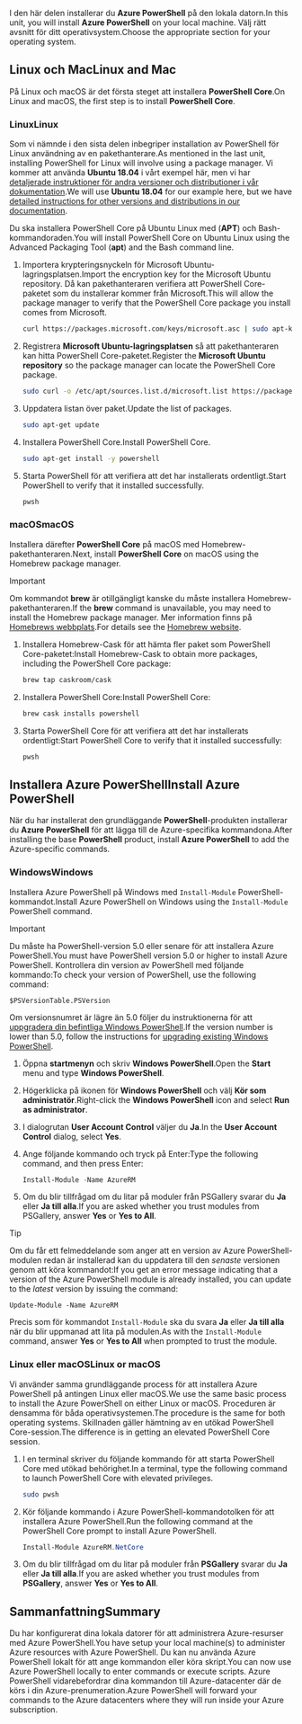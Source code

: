 <span data-ttu-id="140dc-101">I den här delen installerar du **Azure PowerShell** på den lokala datorn.</span><span class="sxs-lookup"><span data-stu-id="140dc-101">In this unit, you will install **Azure PowerShell** on your local machine.</span></span> <span data-ttu-id="140dc-102">Välj rätt avsnitt för ditt operativsystem.</span><span class="sxs-lookup"><span data-stu-id="140dc-102">Choose the appropriate section for your operating system.</span></span>

## <a name="linux-and-mac"></a><span data-ttu-id="140dc-103">Linux och Mac</span><span class="sxs-lookup"><span data-stu-id="140dc-103">Linux and Mac</span></span>
<span data-ttu-id="140dc-104">På Linux och macOS är det första steget att installera **PowerShell Core**.</span><span class="sxs-lookup"><span data-stu-id="140dc-104">On Linux and macOS, the first step is to install **PowerShell Core**.</span></span>

### <a name="linux"></a><span data-ttu-id="140dc-105">Linux</span><span class="sxs-lookup"><span data-stu-id="140dc-105">Linux</span></span>
<span data-ttu-id="140dc-106">Som vi nämnde i den sista delen inbegriper installation av PowerShell för Linux användning av en pakethanterare.</span><span class="sxs-lookup"><span data-stu-id="140dc-106">As mentioned in the last unit, installing PowerShell for Linux will involve using a package manager.</span></span> <span data-ttu-id="140dc-107">Vi kommer att använda **Ubuntu 18.04** i vårt exempel här, men vi har [detaljerade instruktioner för andra versioner och distributioner i vår dokumentation](https://docs.microsoft.com/powershell/scripting/setup/installing-powershell-core-on-linux).</span><span class="sxs-lookup"><span data-stu-id="140dc-107">We will use **Ubuntu 18.04** for our example here, but we have [detailed instructions for other versions and distributions in our documentation](https://docs.microsoft.com/powershell/scripting/setup/installing-powershell-core-on-linux).</span></span>

<span data-ttu-id="140dc-108">Du ska installera PowerShell Core på Ubuntu Linux med (**APT**) och Bash-kommandoraden.</span><span class="sxs-lookup"><span data-stu-id="140dc-108">You will install PowerShell Core on Ubuntu Linux using the Advanced Packaging Tool (**apt**) and the Bash command line.</span></span> 

1. <span data-ttu-id="140dc-109">Importera krypteringsnyckeln för Microsoft Ubuntu-lagringsplatsen.</span><span class="sxs-lookup"><span data-stu-id="140dc-109">Import the encryption key for the Microsoft Ubuntu repository.</span></span> <span data-ttu-id="140dc-110">Då kan pakethanteraren verifiera att PowerShell Core-paketet som du installerar kommer från Microsoft.</span><span class="sxs-lookup"><span data-stu-id="140dc-110">This will allow the package manager to verify that the PowerShell Core package you install comes from Microsoft.</span></span>

    ```bash
    curl https://packages.microsoft.com/keys/microsoft.asc | sudo apt-key add -
    ```

1. <span data-ttu-id="140dc-111">Registrera **Microsoft Ubuntu-lagringsplatsen** så att pakethanteraren kan hitta PowerShell Core-paketet.</span><span class="sxs-lookup"><span data-stu-id="140dc-111">Register the **Microsoft Ubuntu repository** so the package manager can locate the PowerShell Core package.</span></span>

    ```bash
    sudo curl -o /etc/apt/sources.list.d/microsoft.list https://packages.microsoft.com/config/ubuntu/18.04/prod.list
    ```

1. <span data-ttu-id="140dc-112">Uppdatera listan över paket.</span><span class="sxs-lookup"><span data-stu-id="140dc-112">Update the list of packages.</span></span>

    ```bash
    sudo apt-get update
    ```

1. <span data-ttu-id="140dc-113">Installera PowerShell Core.</span><span class="sxs-lookup"><span data-stu-id="140dc-113">Install PowerShell Core.</span></span>

    ```bash
    sudo apt-get install -y powershell
    ```

1. <span data-ttu-id="140dc-114">Starta PowerShell för att verifiera att det har installerats ordentligt.</span><span class="sxs-lookup"><span data-stu-id="140dc-114">Start PowerShell to verify that it installed successfully.</span></span>

    ```bash
    pwsh
    ```

### <a name="macos"></a><span data-ttu-id="140dc-115">macOS</span><span class="sxs-lookup"><span data-stu-id="140dc-115">macOS</span></span>
<span data-ttu-id="140dc-116">Installera därefter **PowerShell Core** på macOS med Homebrew-pakethanteraren.</span><span class="sxs-lookup"><span data-stu-id="140dc-116">Next, install **PowerShell Core** on macOS using the Homebrew package manager.</span></span>

> [!IMPORTANT]
> <span data-ttu-id="140dc-117">Om kommandot **brew** är otillgängligt kanske du måste installera Homebrew-pakethanteraren.</span><span class="sxs-lookup"><span data-stu-id="140dc-117">If the **brew** command is unavailable, you may need to install the Homebrew package manager.</span></span> <span data-ttu-id="140dc-118">Mer information finns på [Homebrews webbplats](https://brew.sh/).</span><span class="sxs-lookup"><span data-stu-id="140dc-118">For details see the [Homebrew website](https://brew.sh/).</span></span>

1. <span data-ttu-id="140dc-119">Installera Homebrew-Cask för att hämta fler paket som PowerShell Core-paketet:</span><span class="sxs-lookup"><span data-stu-id="140dc-119">Install Homebrew-Cask to obtain more packages, including the PowerShell Core package:</span></span>

    ```bash
    brew tap caskroom/cask
    ```

1. <span data-ttu-id="140dc-120">Installera PowerShell Core:</span><span class="sxs-lookup"><span data-stu-id="140dc-120">Install PowerShell Core:</span></span>

    ```bash
    brew cask installs powershell
    ```

1. <span data-ttu-id="140dc-121">Starta PowerShell Core för att verifiera att det har installerats ordentligt:</span><span class="sxs-lookup"><span data-stu-id="140dc-121">Start PowerShell Core to verify that it installed successfully:</span></span>

    ```bash
    pwsh
    ```

## <a name="install-azure-powershell"></a><span data-ttu-id="140dc-122">Installera Azure PowerShell</span><span class="sxs-lookup"><span data-stu-id="140dc-122">Install Azure PowerShell</span></span>
<span data-ttu-id="140dc-123">När du har installerat den grundläggande **PowerShell**-produkten installerar du **Azure PowerShell** för att lägga till de Azure-specifika kommandona.</span><span class="sxs-lookup"><span data-stu-id="140dc-123">After installing the base **PowerShell** product, install **Azure PowerShell** to add the Azure-specific commands.</span></span>

### <a name="windows"></a><span data-ttu-id="140dc-124">Windows</span><span class="sxs-lookup"><span data-stu-id="140dc-124">Windows</span></span>
<span data-ttu-id="140dc-125">Installera Azure PowerShell på Windows med `Install-Module` PowerShell-kommandot.</span><span class="sxs-lookup"><span data-stu-id="140dc-125">Install Azure PowerShell on Windows using the `Install-Module` PowerShell command.</span></span>

> [!IMPORTANT]
> <span data-ttu-id="140dc-126">Du måste ha PowerShell-version 5.0 eller senare för att installera Azure PowerShell.</span><span class="sxs-lookup"><span data-stu-id="140dc-126">You must have PowerShell version 5.0 or higher to install Azure PowerShell.</span></span> <span data-ttu-id="140dc-127">Kontrollera din version av PowerShell med följande kommando:</span><span class="sxs-lookup"><span data-stu-id="140dc-127">To check your version of PowerShell, use the following command:</span></span> 
>
> `$PSVersionTable.PSVersion` 
>
><span data-ttu-id="140dc-128">Om versionsnumret är lägre än 5.0 följer du instruktionerna för att [uppgradera din befintliga Windows PowerShell](https://docs.microsoft.com/powershell/scripting/setup/installing-windows-powershell?view=powershell-6#upgrading-existing-windows-powershell).</span><span class="sxs-lookup"><span data-stu-id="140dc-128">If the version number is lower than 5.0, follow the instructions for [upgrading existing Windows PowerShell](https://docs.microsoft.com/powershell/scripting/setup/installing-windows-powershell?view=powershell-6#upgrading-existing-windows-powershell).</span></span>

1. <span data-ttu-id="140dc-129">Öppna **startmenyn** och skriv **Windows PowerShell**.</span><span class="sxs-lookup"><span data-stu-id="140dc-129">Open the **Start** menu and type **Windows PowerShell**.</span></span>

1. <span data-ttu-id="140dc-130">Högerklicka på ikonen för **Windows PowerShell** och välj **Kör som administratör**.</span><span class="sxs-lookup"><span data-stu-id="140dc-130">Right-click the **Windows PowerShell** icon and select **Run as administrator**.</span></span>

1. <span data-ttu-id="140dc-131">I dialogrutan **User Account Control** väljer du **Ja**.</span><span class="sxs-lookup"><span data-stu-id="140dc-131">In the **User Account Control** dialog, select **Yes**.</span></span>

1. <span data-ttu-id="140dc-132">Ange följande kommando och tryck på Enter:</span><span class="sxs-lookup"><span data-stu-id="140dc-132">Type the following command, and then press Enter:</span></span>

    ```powershell
    Install-Module -Name AzureRM
    ```

1. <span data-ttu-id="140dc-133">Om du blir tillfrågad om du litar på moduler från PSGallery svarar du **Ja** eller **Ja till alla**.</span><span class="sxs-lookup"><span data-stu-id="140dc-133">If you are asked whether you trust modules from PSGallery, answer **Yes** or **Yes to All**.</span></span>

> [!TIP]
> <span data-ttu-id="140dc-134">Om du får ett felmeddelande som anger att en version av Azure PowerShell-modulen redan är installerad kan du uppdatera till den _senaste_ versionen genom att köra kommandot:</span><span class="sxs-lookup"><span data-stu-id="140dc-134">If you get an error message indicating that a version of the Azure PowerShell module is already installed, you can update to the _latest_ version by issuing the command:</span></span>
> 
> `Update-Module -Name AzureRM`
> 
> <span data-ttu-id="140dc-135">Precis som för kommandot `Install-Module` ska du svara **Ja** eller **Ja till alla** när du blir uppmanad att lita på modulen.</span><span class="sxs-lookup"><span data-stu-id="140dc-135">As with the `Install-Module` command, answer **Yes** or **Yes to All** when prompted to trust the module.</span></span>

### <a name="linux-or-macos"></a><span data-ttu-id="140dc-136">Linux eller macOS</span><span class="sxs-lookup"><span data-stu-id="140dc-136">Linux or macOS</span></span>
<span data-ttu-id="140dc-137">Vi använder samma grundläggande process för att installera Azure PowerShell på antingen Linux eller macOS.</span><span class="sxs-lookup"><span data-stu-id="140dc-137">We use the same basic process to install the Azure PowerShell on either Linux or macOS.</span></span> <span data-ttu-id="140dc-138">Proceduren är densamma för båda operativsystemen.</span><span class="sxs-lookup"><span data-stu-id="140dc-138">The procedure is the same for both operating systems.</span></span> <span data-ttu-id="140dc-139">Skillnaden gäller hämtning av en utökad PowerShell Core-session.</span><span class="sxs-lookup"><span data-stu-id="140dc-139">The difference is in getting an elevated PowerShell Core session.</span></span>

1. <span data-ttu-id="140dc-140">I en terminal skriver du följande kommando för att starta PowerShell Core med utökad behörighet.</span><span class="sxs-lookup"><span data-stu-id="140dc-140">In a terminal, type the following command to launch PowerShell Core with elevated privileges.</span></span>

    ```bash
    sudo pwsh
    ```

1. <span data-ttu-id="140dc-141">Kör följande kommando i Azure PowerShell-kommandotolken för att installera Azure PowerShell.</span><span class="sxs-lookup"><span data-stu-id="140dc-141">Run the following command at the PowerShell Core prompt to install Azure PowerShell.</span></span>

    ```powershell
    Install-Module AzureRM.NetCore
    ```

1. <span data-ttu-id="140dc-142">Om du blir tillfrågad om du litar på moduler från **PSGallery** svarar du **Ja** eller **Ja till alla**.</span><span class="sxs-lookup"><span data-stu-id="140dc-142">If you are asked whether you trust modules from **PSGallery**, answer **Yes** or **Yes to All**.</span></span>

## <a name="summary"></a><span data-ttu-id="140dc-143">Sammanfattning</span><span class="sxs-lookup"><span data-stu-id="140dc-143">Summary</span></span>
<span data-ttu-id="140dc-144">Du har konfigurerat dina lokala datorer för att administrera Azure-resurser med Azure PowerShell.</span><span class="sxs-lookup"><span data-stu-id="140dc-144">You have setup your local machine(s) to administer Azure resources with Azure PowerShell.</span></span> <span data-ttu-id="140dc-145">Du kan nu använda Azure PowerShell lokalt för att ange kommandon eller köra skript.</span><span class="sxs-lookup"><span data-stu-id="140dc-145">You can now use Azure PowerShell locally to enter commands or execute scripts.</span></span> <span data-ttu-id="140dc-146">Azure PowerShell vidarebefordrar dina kommandon till Azure-datacenter där de körs i din Azure-prenumeration.</span><span class="sxs-lookup"><span data-stu-id="140dc-146">Azure PowerShell will forward your commands to the Azure datacenters where they will run inside your Azure subscription.</span></span>